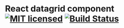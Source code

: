 # React datagrid component [![MIT licensed](https://img.shields.io/badge/license-MIT-blue.svg)](https://raw.githubusercontent.com/hyperium/hyper/master/LICENSE) [![Build Status](https://travis-ci.org/chrifmarwen/datagrid.svg?branch=master)](https://travis-ci.org/chrifmarwen/datagrid)
